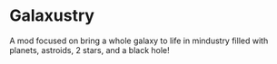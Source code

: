 # Galaxustry
A mod focused on bring a whole galaxy to life in mindustry filled with planets, astroids, 2 stars, and a black hole!
